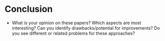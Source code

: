 # Conclusion

- What is your opinion on these papers? Which aspects are
most interesting? Can you identify drawbacks/potential for
improvements? Do you see different or related problems for
these approaches?
